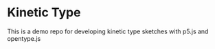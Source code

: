 # Kinetic Type 

This is a demo repo for developing kinetic type sketches with p5.js and opentype.js

 